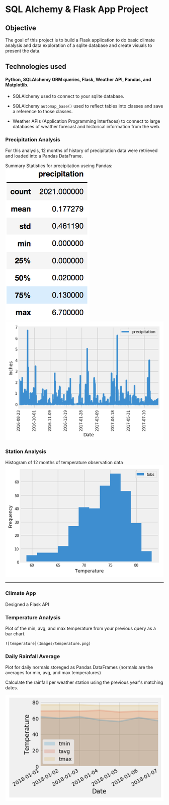 # SQL Alchemy & Flask App Project

## Objective

The goal of this project is to build a Flask application to do basic climate analysis and data exploration of a sqlite database and create visuals to present the data.


## Technologies used

#### Python, SQLAlchemy ORM queries, Flask, Weather API, Pandas, and Matplotlib.

* SQLAlchemy used to connect to your sqlite database.

* SQLAlchemy `automap_base()` used to reflect tables into classes and save a reference to those classes.

* Weather APIs (Application Programming Interfaces) to connect to large databases of weather forecast and historical information from the web.

### Precipitation Analysis

For this analysis, 12 months of history of precipitation data were retrieved and loaded into a Pandas DataFrame.

Summary Statistics for precipitation useing Pandas:
  ![precipitation](Images/describe.png)
  ![precipitation](Images/precipitation.png)

### Station Analysis

Histogram of 12 months of temperature observation data
  ![station-histogram](Images/station-histogram.png)

- - -

### Climate App

Designed a Flask API 


### Temperature Analysis

Plot of the min, avg, and max temperature from your previous query as a bar chart.

    ![temperature](Images/temperature.png)

### Daily Rainfall Average

Plot for daily normals storeged as Pandas DataFrames (normals are the averages for min, avg, and max temperatures)

Calculate the rainfall per weather station using the previous year's matching dates.


  ![daily-normals](Images/daily-normals.png)


